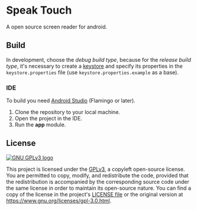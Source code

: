 # Speak Touch
A open source screen reader for android.

## Build
In development, choose the *debug build type*, because for the *release build type*, it's necessary to create a [keystore](https://developer.android.com/training/articles/keystore) and specify its properties in the `keystore.properties` file (use `keystore.properties.example` as a base).

### IDE
To build you need [Android Studio](https://developer.android.com/studio/releases) (Flamingo or later).

1. Clone the repository to your local machine.
2. Open the project in the IDE.
3. Run the **app** module.

## License
[![GNU GPLv3 logo](https://www.gnu.org/graphics/gplv3-127x51.png)](https://www.gnu.org/licenses/gpl-3.0.html)

This project is licensed under the [GPLv3](https://www.gnu.org/licenses/gpl-3.0.html), a copyleft open-source license. You are permitted to copy, modify, and redistribute the code, provided that the redistribution is accompanied by the corresponding source code under the same license in order to maintain its open-source nature. You can find a copy of the license in the project's [LICENSE file](/LICENSE) or the original version at https://www.gnu.org/licenses/gpl-3.0.html.

